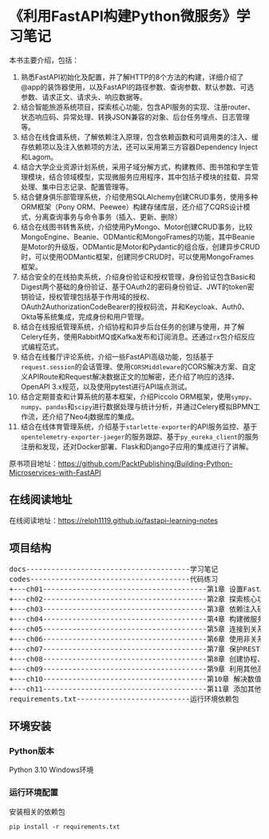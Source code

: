 # 《利用FastAPI构建Python微服务》学习笔记

本书主要介绍，包括： 
1. 熟悉FastAPI初始化及配置，并了解HTTP的8个方法的构建，详细介绍了@app的装饰器使用，以及FastAPI的路径参数、查询参数、默认参数、可选参数、请求正文、请求头、响应数据等。
2. 结合智能旅游系统项目，探索核心功能，包含API服务的实现、注册router、状态响应码、异常处理、转换JSON兼容的对象、后台任务埋点、日志管理等。
3. 结合在线食谱系统，了解依赖注入原理，包含依赖函数和可调用类的注入、缓存依赖项以及注入依赖项的方法，还可以采用第三方容器Dependency Inject和Lagom。
4. 结合大学企业资源计划系统，采用子域分解方式，构建教师、图书馆和学生管理模块，结合领域模型，实现微服务应用程序，其中包括子模块的挂载、异常处理、集中日志记录、配置管理等。
5. 结合健身俱乐部管理系统，介绍使用SQLAlchemy创建CRUD事务，使用多种ORM框架（Pony ORM、Peewee）构建存储库层，还介绍了CQRS设计模式，分离查询事务与命令事务（插入、更新、删除）
6. 结合在线图书转售系统，介绍使用PyMongo、Motor创建CRUD事务，比较MongoEngine、Beanie、ODMantic和MongoFrames的功能，其中Beanie是Motor的升级版，ODMantic是Motor和Pydantic的组合版，创建异步CRUD时，可以使用ODMantic框架，创建同步CRUD时，可以使用MongoFrames框架。
7. 结合安全的在线拍卖系统，介绍身份验证和授权管理，身份验证包含Basic和Digest两个基础的身份验证、基于OAuth2的密码身份验证、JWT的token密钥验证，授权管理包括基于作用域的授权、OAuth2AuthorizationCodeBearer的授权码流，并和Keycloak、Auth0、Okta等系统集成，完成身份和用户管理。
8. 结合在线报纸管理系统，介绍协程和异步后台任务的创建与使用，并了解Celery任务，使用RabbitMQ或Kafka发布和订阅消息。还通过`rx`包介绍反应式编程范式。
9. 结合在线餐厅评论系统，介绍一些FastAPI高级功能，包括基于`request.session`的会话管理、使用`CORSMiddleware`的CORS解决方案、自定义APIRoute和Request解决数据正文的加解密，还介绍了响应的选择、OpenAPI 3.x规范，以及使用pytest进行API端点测试。
10. 结合定期普查和计算系统的基本框架，介绍Piccolo ORM框架，使用`sympy`、`numpy`、`pandas`和`scipy`进行数据处理与统计分析，并通过Celery模拟BPMN工作流，还介绍了Neo4j数据库的集成。
11. 结合在线体育管理系统，介绍基于`starlette-exporter`的API服务监控、基于`opentelemetry-exporter-jaeger`的服务跟踪、基于`py_eureka_client`的服务注册和发现，还对Docker部署、Flask和Django子应用的集成进行了讲解。

原书项目地址：https://github.com/PacktPublishing/Building-Python-Microservices-with-FastAPI

## 在线阅读地址
在线阅读地址：https://relph1119.github.io/fastapi-learning-notes

## 项目结构
<pre>
docs---------------------------------------学习笔记
codes--------------------------------------代码练习
+---ch01---------------------------------------第1章 设置FastAPI
+---ch02---------------------------------------第2章 探索核心功能
+---ch03---------------------------------------第3章 依赖注入研究
+---ch04---------------------------------------第4章 构建微服务应用程序
+---ch05---------------------------------------第5章 连接到关系数据库
+---ch06---------------------------------------第6章 使用非关系数据库
+---ch07---------------------------------------第7章 保护REST API的安全
+---ch08---------------------------------------第8章 创建协程、事件和消息驱动的事务
+---ch09---------------------------------------第9章 利用其他高级功能
+---ch10---------------------------------------第10章 解决数值、符号和图形问题
+---ch11---------------------------------------第11章 添加其他微服务功能
requirements.txt---------------------------运行环境依赖包
</pre>

## 环境安装
### Python版本
Python 3.10 Windows环境

### 运行环境配置
安装相关的依赖包
```shell
pip install -r requirements.txt
```